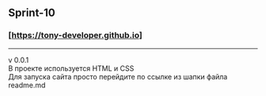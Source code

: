 ## Sprint-10
### [https://tony-developer.github.io] 

****************************
v 0.0.1  
В проекте используется HTML и CSS  
Для запуска сайта просто перейдите по ссылке из шапки файла readme.md

